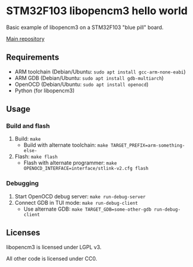 # STM32F103 libopencm3 hello world

Basic example of libopencm3 on a STM32F103 "blue pill" board.

[Main repository](https://gitlab.com/DavidDiPaola/stm32f103_opencm3_hello-world)

## Requirements

- ARM toolchain (Debian/Ubuntu: `sudo apt install gcc-arm-none-eabi`)
- ARM GDB (Debian/Ubuntu: `sudo apt install gdb-multiarch`)
- OpenOCD (Debian/Ubuntu: `sudo apt install openocd`)
- Python (for libopencm3)

## Usage

### Build and flash

1. Build: `make`
    - Build with alternate toolchain: `make TARGET_PREFIX=arm-something-else-`
2. Flash: `make flash`
    - Flash with alternate programmer: `make OPENOCD_INTERFACE=interface/stlink-v2.cfg flash`

### Debugging

1. Start OpenOCD debug server: `make run-debug-server`
2. Connect GDB in TUI mode: `make run-debug-client`
    - Use alternate GDB: `make TARGET_GDB=some-other-gdb run-debug-client`

## Licenses

libopencm3 is licensed under LGPL v3.

All other code is licensed under CC0.
